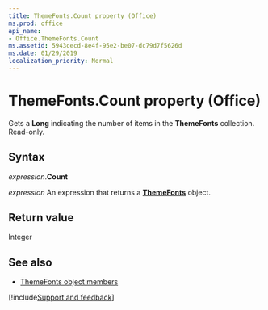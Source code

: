 ```yaml
---
title: ThemeFonts.Count property (Office)
ms.prod: office
api_name:
- Office.ThemeFonts.Count
ms.assetid: 5943cecd-8e4f-95e2-be07-dc79d7f5626d
ms.date: 01/29/2019
localization_priority: Normal
---
```



# ThemeFonts.Count property (Office)

Gets a **Long** indicating the number of items in the **ThemeFonts** collection. Read-only.


## Syntax

_expression_.**Count**

_expression_ An expression that returns a **[ThemeFonts](Office.ThemeFonts.md)** object.


## Return value

Integer


## See also

- [ThemeFonts object members](overview/Library-Reference/themefonts-members-office.md)


[!include[Support and feedback](~/includes/feedback-boilerplate.md)]
